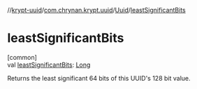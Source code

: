 //[krypt-uuid](../../../index.md)/[com.chrynan.krypt.uuid](../index.md)/[Uuid](index.md)/[leastSignificantBits](least-significant-bits.md)

# leastSignificantBits

[common]\
val [leastSignificantBits](least-significant-bits.md): [Long](https://kotlinlang.org/api/latest/jvm/stdlib/kotlin/-long/index.html)

Returns the least significant 64 bits of this UUID's 128 bit value.
